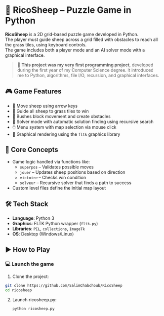 # 🐑 RicoSheep – Puzzle Game in Python

**RicoSheep** is a 2D grid-based puzzle game developed in Python.  
The player must guide sheep across a grid filled with obstacles to reach all the grass tiles, using keyboard controls.  
The game includes both a player mode and an AI solver mode with a graphical interface.

> 🧠 **This project was my very first programming project**, developed during the first year of my Computer Science degree. It introduced me to Python, algorithms, file I/O, recursion, and graphical interfaces.

## 🎮 Game Features

- 🐏 Move sheep using arrow keys
- 🌿 Guide all sheep to grass tiles to win
- 🌳 Bushes block movement and create obstacles
- 🧠 Solver mode with automatic solution finding using recursive search
- 🖱️ Menu system with map selection via mouse click
- 🎨 Graphical rendering using the `fltk` graphics library

## 🧠 Core Concepts

- Game logic handled via functions like:
  - `superpos` – Validates possible moves
  - `jouer` – Updates sheep positions based on direction
  - `victoire` – Checks win condition
  - `solveur` – Recursive solver that finds a path to success
- Custom level files define the initial map layout

## 🛠️ Tech Stack

- **Language**: Python 3
- **Graphics**: FLTK Python wrapper (`fltk.py`)
- **Libraries**: `PIL`, `collections`, `ImageTk`
- **OS**: Desktop (Windows/Linux)

## ▶️ How to Play

### 💻 Launch the game

1. Clone the project:
```bash
git clone https://github.com/SalimChabchoub/RicoSheep
cd ricosheep
```
2. Launch ricosheep.py:
   ```bash
   python ricosheep.py
   ```
